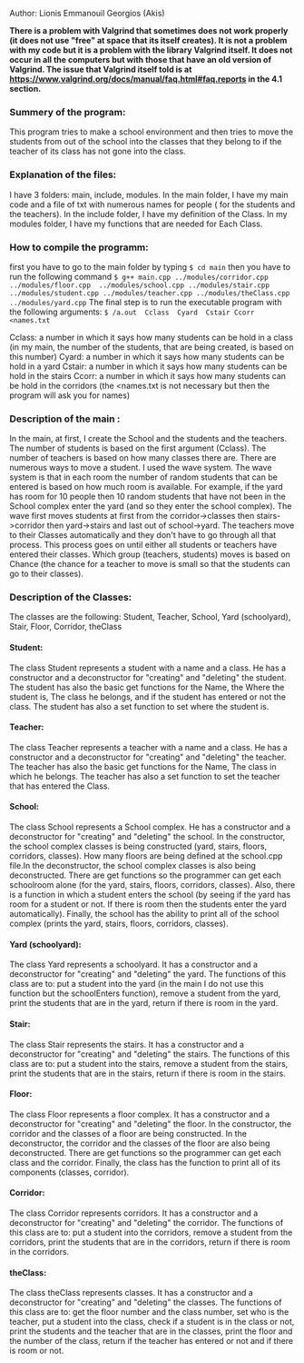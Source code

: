 Author: Lionis Emmanouil Georgios (Akis)

**There is a problem with Valgrind that sometimes does not work properly (it does not use "free" at space that its itself creates). It is not a problem with my code but it is a problem with the library Valgrind itself. It does not occur in all the computers but with those that have an old version of Valgrind. The issue that Valgrind itself told is at https://www.valgrind.org/docs/manual/faq.html#faq.reports  in the 4.1 section.**

### Summery of the program:
  This program tries to make a school environment and then tries to move the students from out of the school into the classes that they belong to if the teacher of its class has not gone into the class.
  
### Explanation of the files:
  I have 3 folders: main, include, modules.
  In the main folder, I have my main code and a file of txt with numerous names for people ( for the students and the teachers).
  In the include folder, I have my definition of the Class.
  In my modules folder, I have my functions that are needed for Each Class.
  
### How to compile  the programm:
  first you have to go to the main folder by typing `$ cd main`
  then you have to run the following command `$ g++ main.cpp ../modules/corridor.cpp ../modules/floor.cpp  ../modules/school.cpp ../modules/stair.cpp ../modules/student.cpp ../modules/teacher.cpp ../modules/theClass.cpp ../modules/yard.cpp` 
  The final step is to run the executable program with the following arguments: `$ /a.out  Cclass  Cyard  Cstair Ccorr <names.txt`
  
  Cclass: a number in which it says how many students can be hold in a class (in my main, the number of the students, that are being created, is based on this number)
  Cyard:  a number in which it says how many students can be hold in a yard
  Cstair: a number in which it says how many students can be hold in the stairs
  Ccorr:  a number in which it says how many students can be hold in the corridors
  (the <names.txt is not necessary but then the program will ask you for names)

### Description of the main :
  In the main, at first, I create the School and the students and the teachers. The number of students is based on the first argument (Cclass). The number of teachers is based on how many classes there are. There are numerous ways to move a student. I used the wave system. The wave system is that in each room the number of random students that can be entered is based on how much room is available. For example, if the yard has room for 10 people then 10 random students that have not been in the School complex enter the yard (and so they enter the school complex). The wave first moves students at first from the corridor->classes then stairs->corridor then yard->stairs and last out of school->yard. The teachers move to their Classes automatically and they don't have to go through all that process. This process goes on until either all students or teachers have entered their classes. Which group (teachers, students) moves is based on Chance (the chance for a teacher to move is small so that the students can go to their classes). 
    

### Description of the Classes:
  The classes are the following:
  Student, Teacher, School, Yard (schoolyard), Stair, Floor, Corridor, theClass

  #### Student: 
  The class Student represents a student with a name and a class. He has a constructor and a deconstructor for  "creating" and "deleting" the student. The student has also the basic get functions for the Name, the Where the student is, The class he belongs, and if the student has entered or not the class. The student has also a set function to set where the student is. 

  #### Teacher:
  The class Teacher represents a teacher with a name and a class. He has a constructor and a deconstructor for "creating" and "deleting" the teacher. The teacher has also the basic get functions for the Name, The class in which he belongs. The teacher has also a set function to set the teacher that has entered the Class.

  #### School:
  The class School represents a School complex. He has a constructor and a deconstructor for "creating" and "deleting" the school. In the constructor, the school complex classes is being constructed (yard, stairs, floors, corridors, classes). How many floors are being defined at the school.cpp file.In the deconstructor, the school complex classes is also being deconstructed. There are get functions so the programmer can get each schoolroom alone (for the yard, stairs, floors, corridors, classes). Also, there is a function in which a student enters the school (by seeing if the yard has room for a student or not. If there is room then the students enter the yard automatically). Finally, the school has the ability to print all of the school complex (prints the yard, stairs, floors, corridors, classes).

  #### Yard (schoolyard):
  The class Yard represents a schoolyard. It has a constructor and a deconstructor for "creating" and "deleting" the yard. The functions of this class are to: put a student into the yard (in the main I do not use this function but the schoolEnters function), remove a student from the yard, print the students that are in the yard, return if there is room in the yard.

  #### Stair:
  The class Stair represents the stairs. It has a constructor and a deconstructor for "creating" and "deleting" the stairs. The functions of this class are to: put a student into the stairs, remove a student from the stairs, print the students that are in the stairs, return if there is room in the stairs.

  #### Floor:
  The class Floor represents a floor complex. It has a constructor and a deconstructor for "creating" and "deleting" the floor. In the constructor, the corridor and the classes of a floor are being constructed. In the deconstructor, the corridor and the classes of the floor are also being deconstructed. There are get functions so the programmer can get each class and the corridor. Finally, the class has the function to print all of its components (classes, corridor).

  #### Corridor:
  The class Corridor represents corridors. It has a constructor and a deconstructor for "creating" and "deleting" the corridor. The functions of this class are to: put a student into the corridors, remove a student from the corridors, print the students that are in the corridors, return if there is room in the corridors.

  #### theClass:
  The class theClass represents classes. It has a constructor and a deconstructor for "creating" and "deleting" the classes. The functions of this class are to: get the floor number and the class number, set who is the teacher, put a student into the class, check if a student is in the class or not, print the students and the teacher that are in the classes, print the floor and the number of the class, return if the teacher has entered or not and if there is room or not.    
    




